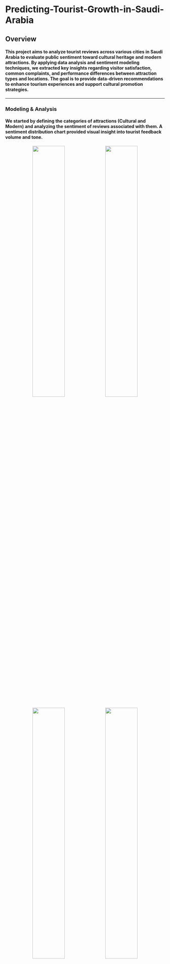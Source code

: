 # Predicting-Tourist-Growth-in-Saudi-Arabia
## Overview
#### This project aims to analyze tourist reviews across various cities in Saudi Arabia to evaluate public sentiment toward cultural heritage and modern attractions. By applying data analysis and sentiment modeling techniques, we extracted key insights regarding visitor satisfaction, common complaints, and performance differences between attraction types and locations. The goal is to provide data-driven recommendations to enhance tourism experiences and support cultural promotion strategies.

 ---------------------


### Modeling & Analysis
#### We started by defining the categories of attractions (Cultural and Modern) and analyzing the sentiment of reviews associated with them. A sentiment distribution chart provided visual insight into tourist feedback volume and tone.
<p align="center">
  <img src="https://github.com/user-attachments/assets/d202f108-1b97-4bd4-8301-f315240eaade" width="45%" />
  <img src="https://github.com/user-attachments/assets/a72e4b90-62e5-45c2-8fe6-0f1cef2415d4" width="45%" />
</p>


<p align="center">
  <img src="https://github.com/user-attachments/assets/a1c50b5e-54ca-4c12-ba5a-c600983d01f3" width="45%" />
  <img src="https://github.com/user-attachments/assets/48fea56e-2b84-4363-9dc4-6b4f72ef4077" width="45%" />
</p>

-------

#### [Predicting Tourist Spending](Notebooks/Predicting%20Spending%20Based%20on%20Length%20of%20Stay%20and%20Other%20Attributes/)
##### It's to predict tourist spending based on features such as purpose of visit, average length of stay, and number of tourists.
##### Three models were evaluated:
##### 1- Linear Regression
##### 2- Random Forest
##### 3- Gradient Boosting

##### Gradient Boosting achieved the lowest MAE and RMSE, outperforming simpler models by better capturing complex, non-linear spending patterns. This model is recommended for forecasting tourist expenditure.

-------

#### [Impact of Tourist Volume on Service Quality](Notebooks/Impact%20of%20Tourist%20Volume/)
##### It's to predict perceived service quality across tourist sites using features such as city and attraction category.
##### Three models were evaluated:
##### 1- Linear Regression
##### 2- Decision Tree
##### 3- Random Forest

##### Random Forest achieved the highest R-squared and lowest MSE after hyperparameter tuning, showing superior performance in capturing non-linear relationships between tourist volume and service quality.

-------

#### [Cultural Heritage vs. Modern Attractions – Sentiment Analysis](Notebooks/Cultural%20Heritage%20and%20Modern%20Attractions%20Comparative%20Analysis%20of%20Tourist%20Reviews%20in%20Saudi%20Arabia/)
##### It's to compare tourist satisfaction between cultural heritage sites and modern attractions using sentiment polarity.
##### sentiment polarity was analyzed using TextBlob:
###### - Cultural Heritage: Average polarity = 0.35
###### - Modern Attractions: Average polarity = 0.23
###### Cultural Heritage sites showed more positive and consistent sentiment, reflecting higher tourist satisfaction without applying predictive models.

-------

#### [The Role of Language in Tourist Reviews](Notebooks/The%20Role%20of%20Language%20in%20Tourist-%20Google%20Maps%20Reviews/)
##### It's to analyze how the language of tourist reviews (Arabic vs. English) influences expressed sentiment and satisfaction.
##### Sentiment was evaluated using pretrained BERT models:
###### 1- asafaya/bert-base-arabic (for Arabic)
###### 2- nlptown/bert-base-multilingual-uncased-sentiment (for English)
###### Each review was processed based on its detected language. While no accuracy-based comparison between models was done, the BERT pipelines effectively revealed sentiment differences between local and international tourists.

 ---------------------

### Testing and Improvements

#### Beyond numerical classification, we conducted a manual qualitative analysis of the negative reviews identified by the final model (Random Forest) to validate the model’s insights and uncover specific problem areas.
#### A number of recurring issues were identified in reviews of Modern Attractions:
#### Disappointment Relative to Expectations: Many tourists voiced frustration about high entrance fees not matching the quality or value of the experience. Example: “50 SAR just to see the fort and a tea house” was perceived as overpriced.
#### Accessibility and Navigation Issues: Several reviews mentioned the difficulty in locating attractions, such as “We drove around more than 3 times before finding the entrance.”
#### Operational Weaknesses: Staff behavior and customer service were frequently cited, with phrases like “very rude staff” appearing in multiple reviews.
#### Ambiance Without Substance: Some reviews acknowledged the attractiveness of the location but followed with “BUT” statements indicating that logistics, food, or service fell short. This mixed sentiment revealed an opportunity for improvement.

 ---------------------

### Key Improvements
#### We conducted a city-wise performance analysis using the model’s output to see how sentiments vary across regions:
##### Riyadh: Modern Attractions received higher sentiment scores than cultural ones.
##### Jeddah: Cultural Heritage scored the highest sentiment-wise across all cities.
##### AlUla: Only Cultural Heritage reviewed — results showed strong satisfaction.
#### These results suggest that cities with preserved heritage receive more favorable sentiment, which could influence future tourism campaigns.

 ---------------------


### Conclusion
#### This project successfully applied sentiment analysis techniques to evaluate tourist perceptions of Cultural Heritage and Modern Attractions across several cities in Saudi Arabia. Through the use of machine learning models—particularly Random Forest, which achieved the highest accuracy of 91%—we classified reviews with high confidence and extracted key insights about tourist satisfaction.
#### These findings emphasize the importance of not only increasing the number of tourist destinations but also ensuring high-quality visitor experiences, particularly in modern developments.

 ---------------------


### Future Work
#### In order to scale this work and deepen its impact, the following future directions are identified as essential improvements:
##### Aspect-Based Sentiment Analysis: Identify specific topics within reviews (e.g., service, price, cleanliness) to generate more targeted improvement recommendations.
##### Advanced NLP Models: Apply transformer-based models like BERT or RoBERTa for higher classification accuracy and context-aware sentiment detection.
##### Integration with Real-Time Feedback: Develop a dashboard that ingests live reviews to provide continuous monitoring and alerting for tourism stakeholders.
#### City-Level Trend Analysis: Incorporate temporal and geographic trends to understand how sentiment evolves across different cities and seasons.

#### These extensions would enable the research to offer more actionable insights for policymakers and stakeholders involved in tourism planning and development.

